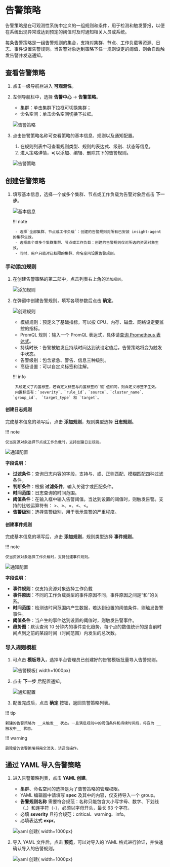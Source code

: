 # 告警策略

告警策略是在可观测性系统中定义的一组规则和条件，用于检测和触发警报，以便在系统出现异常或达到预定的阈值时及时通知相关人员或系统。

每条告警策略是一组告警规则的集合，支持对集群、节点、工作负载等资源、日志、事件设置告警规则。当告警对象达到策略下任一规则设定的阈值，则会自动触发告警并发送通知。

## 查看告警策略

1. 点击一级导航栏进入 __可观测性__。
2. 左侧导航栏中，选择 __告警中心__ -> __告警策略__。

    - 集群：单击集群下拉框可切换集群；
    - 命名空间：单击命名空间切换下拉框。

    ![告警策略](https://docs.daocloud.io/daocloud-docs-images/docs/zh/docs/insight/images/policy00.png)

3. 点击告警策略名称可查看策略的基本信息、规则以及通知配置。

    1. 在规则列表中可查看规则类型、规则的表达式、级别、状态等信息。
    2. 进入策略详情，可以添加、编辑、删除其下的告警规则。

    ![告警策略](https://docs.daocloud.io/daocloud-docs-images/docs/zh/docs/insight/images/policy06.png)

## 创建告警策略

1. 填写基本信息，选择一个或多个集群、节点或工作负载为告警对象后点击 __下一步__。

    ![基本信息](https://docs.daocloud.io/daocloud-docs-images/docs/zh/docs/insight/images/policy01.png)

    !!! note

        - 选择`全部集群、节点或工作负载`：创建的告警规则对所有已安装 insight-agent 的集群生效。
        - 选择单个或多个集群集群、节点或工作负载：创建的告警规则仅对所选的资源对象生效。
        - 同时，用户只能对已权限的集群、命名空间设置告警规则。

### 手动添加规则

1. 在创建告警策略的第二部中，点击列表右上角的`添加规则`。

    ![添加规则](https://docs.daocloud.io/daocloud-docs-images/docs/zh/docs/insight/images/alert-policy04.png)

2. 在弹窗中创建告警规则，填写各项参数后点击 __确定__。

    ![创建规则](https://docs.daocloud.io/daocloud-docs-images/docs/zh/docs/insight/images/policy04.png)

    - 模板规则：预定义了基础指标，可以按 CPU、内存、磁盘、网络设定要监控的指标。
    - PromQL 规则：输入一个 PromQL 表达式，具体请[查询 Prometheus 表达式](https://prometheus.io/docs/prometheus/latest/querying/basics/)。
    - 持续时长：告警被触发且持续时间达到该设定值后，告警策略将变为触发中状态。
    - 告警级别：包含紧急、警告、信息三种级别。
    - 高级设置：可以自定义标签和注解。

    !!! info

        系统定义了内置标签，若自定义标签与内置标签的`键`值相同，则自定义标签不生效。
        内置标签有：`severity`、`rule_id`，`source`、`cluster_name`、`group_id`、 `target_type` 和 `target`。

#### 创建日志规则

完成基本信息的填写后，点击 __添加规则__，规则类型选择 __日志规则__。

!!! note

    仅当资源对象选择节点或工作负载时，支持创建日志规则。

![通知配置](https://docs.daocloud.io/daocloud-docs-images/docs/zh/docs/insight/images/policy10.png)

**字段说明：**

- __过滤条件__：查询日志内容的字段，支持与、或、正则匹配、模糊匹配四种过滤条件。
- __判断条件__：根据 __过滤条件__，输入关键字或匹配条件。
- __时间范围__：日志查询的时间范围。
- __阈值条件__：在输入框中输入告警阈值。当达到设置的阈值时，则触发告警。支持的比较运算符有： >、≥、=、≤、<。
- __告警级别__：选择告警级别，用于表示告警的严重程度。

#### 创建事件规则

完成基本信息的填写后，点击 __添加规则__，规则类型选择 __事件规则__。

!!! note

    仅当资源对象选择工作负载时，支持创建事件规则。

![通知配置](https://docs.daocloud.io/daocloud-docs-images/docs/zh/docs/insight/images/policy04.png)

**字段说明：**

- __事件规则__：仅支持资源对象选择工作负载
- __事件原因__：不同的工作负载类型的事件原因不同，事件原因之间是“和”的关系。
- __时间范围__：检测该时间范围内产生数据，若达到设置的阈值条件，则触发告警事件。
- __阈值条件__：当产生的事件达到设置的阈值时，则触发告警事件。
- __趋势图__：默认查询 10 分钟内的事件变化趋势，每个点的数值统计的是当前时间点到之前的某段时间（时间范围）内发生的总次数。

### 导入规则模板

1. 可点击 __模板导入__，选择平台管理员已创建好的告警模板批量导入告警规则。

    ![告警模板](../../images/import-template.png){ width=1000px}

1. 点击 __下一步__ 后配置通知。

    ![通知配置](https://docs.daocloud.io/daocloud-docs-images/docs/zh/docs/insight/images/policy05.png)

2. 配置完成后，点击 __确定__ 按钮，返回告警策略列表。

!!! tip

    新建的告警策略为 __未触发__ 状态。一旦满足规则中的阈值条件和持续时间后，将变为 __触发中__ 状态。


!!! warning

    删除后的告警策略将完全消失，请谨慎操作。

## 通过 YAML 导入告警策略

1. 进入告警策略列表，点击 __YAML 创建__。

   - 集群、命名空间的选择是为了告警策略的管理权限。
   - YAML 编辑器中请填写 __spec__ 及其中的内容，仅支持导入一个 group。
   - __告警规则名称__ 需要符合规范：名称只能包含大小写字母、数字、下划线（_）和连字符（-），必须以字母开头，最长 63 个字符。
   - 必填 __severity__ 且符合规范：critical、warning、info。
   - 必填表达式 __expr__。

    ![yaml 创建](https://docs.daocloud.io/daocloud-docs-images/docs/zh/docs/insight/images/create-from-yaml.png){ width=1000px}

2. 导入 YAML 文件后，点击 __预览__，可以对导入的 YAML 格式进行验证，并快速确认导入的告警规则。

    ![yaml 创建](https://docs.daocloud.io/daocloud-docs-images/docs/zh/docs/insight/images/create-from-yaml01.png){ width=1000px}
